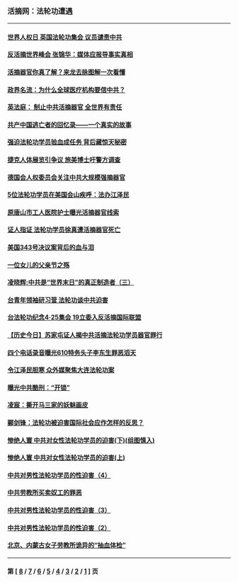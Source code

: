 ### 活摘网：法轮功遭遇
---
#### [世界人权日 英国法轮功集会 议员谴责中共](../../pages/nf5881/n13431763.md?01020430) 
#### [反活摘世界峰会 张锦华：媒体应报导事实真相](../../pages/nf5881/n13278502.md?01020430) 
#### [活摘器官你真了解？来龙去脉图解一次看懂](../../pages/nf5881/n13013820.md?01020430) 
#### [政界名流：为什么全球医疗机构要信中共？](../../pages/nf5881/n11945479.md?01020430) 
#### [英法庭： 制止中共活摘器官 全世界有责任](../../pages/nf5881/n11330691.md?01020430) 
#### [共产中国逃亡者的回忆录——一个真实的故事](../../pages/nf5881/n10918649.md?01020430) 
#### [强迫法轮功学员验血成任务 背后藏惊天秘密](../../pages/nf5881/n4252384.md?01020430) 
#### [捷克人体展览引争议 旅美博士吁警方调查](../../pages/nf5881/n9429187.md?01020430) 
#### [德国会人权委员会关注中共大规模强摘器官](../../pages/nf5881/n8418950.md?01020430) 
#### [5位法轮功学员在美国会山疾呼：法办江泽民](../../pages/nf5881/n8101519.md?01020430) 
#### [原唐山市工人医院护士曝光活摘器官线索](../../pages/nf5881/n8076384.md?01020430) 
#### [证人指证 法轮功学员徐真遭活摘器官死亡](../../pages/nf5881/n8042467.md?01020430) 
#### [美国343号决议案背后的血与泪](../../pages/nf5881/n8020684.md?01020430) 
#### [一位女儿的父亲节之殇](../../pages/nf5881/n8014122.md?01020430) 
#### [凌晓辉:中共是“世界末日”的真正制造者（三）](../../pages/nf5881/n4210333.md?01020430) 
#### [台青年领袖研习营 法轮功谈中共迫害](../../pages/nf5881/n4141857.md?01020430) 
#### [台法轮功纪念4‧25集会 19立委入反活摘国际联盟](../../pages/nf5881/n4141821.md?01020430) 
#### [【历史今日】苏家屯证人揭中共活摘法轮功学员器官罪行](../../pages/nf5881/n4135912.md?01020430) 
#### [四个电话录音曝光610特务头子李东生罪恶滔天](../../pages/nf5881/n4040060.md?01020430) 
#### [令江泽民胆寒 众外媒聚焦大连法轮功案](../../pages/nf5881/n3932671.md?01020430) 
#### [曝光中共酷刑：“开锁”](../../pages/nf5881/n3889373.md?01020430) 
#### [凌宸：撕开马三家的妖魅画皮](../../pages/nf5881/n3849369.md?01020430) 
#### [郦剑锋：法轮功被迫害国际社会应作怎样的反思？](../../pages/nf5881/n3824560.md?01020430) 
#### [惨绝人寰 中共对女性法轮功学员的迫害(下)(组图慎入)](../../pages/nf5881/n3816285.md?01020430) 
#### [惨绝人寰 中共对女性法轮功学员的迫害(上)](../../pages/nf5881/n3815374.md?01020430) 
#### [中共对男性法轮功学员的性迫害（4）](../../pages/nf5881/n3769144.md?01020430) 
#### [中共劳教所买卖奴工的罪恶](../../pages/nf5881/n3769378.md?01020430) 
#### [中共对男性法轮功学员的性迫害（3）](../../pages/nf5881/n3768231.md?01020430) 
#### [中共对男性法轮功学员的性迫害（2）](../../pages/nf5881/n3767211.md?01020430) 
#### [北京、内蒙古女子劳教所诡异的“抽血体检”](../../pages/nf5881/n3753158.md?01020430) 

---
#### 第 [ [8](./8.md?01020430) / [7](./7.md?01020430) / [6](./6.md?01020430) / [5](./5.md?01020430) / [4](./4.md?01020430) / [3](./3.md?01020430) / [2](./2.md?01020430) / [1](./1.md?01020430) ] 页
